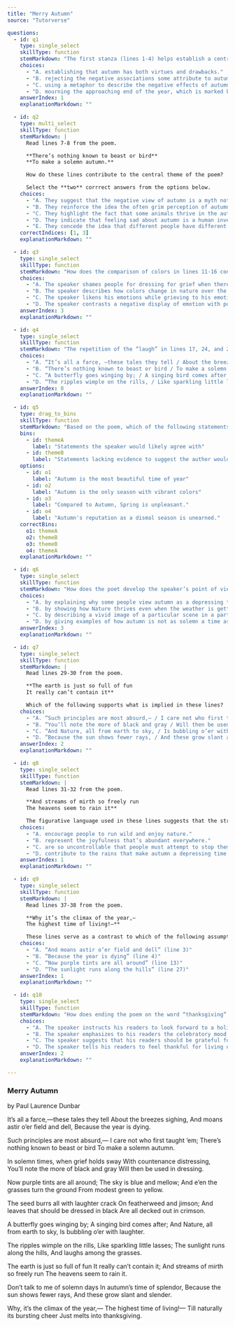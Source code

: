 ```yaml
---
title: "Merry Autumn"
source: "Tutorverse"

questions:
  - id: q1
    type: single_select
    skillType: function
    stemMarkdown: "The first stanza (lines 1-4) helps establish a central idea of the poem by"
    choices:
      - "A. establishing that autumn has both virtues and drawbacks."
      - "B. rejecting the negative associations some attribute to autumn."
      - "C. using a metaphor to describe the negative effects of autumn on nature."
      - "D. mourning the approaching end of the year, which is marked by autumn."
    answerIndex: 1
    explanationMarkdown: ""

  - id: q2
    type: multi_select
    skillType: function
    stemMarkdown: |
      Read lines 7-8 from the poem.

      **There’s nothing known to beast or bird**
      **To make a solemn autumn.**

      How do these lines contribute to the central theme of the poem?

      Select the **two** corrrect answers from the options below.
    choices:
      - "A. They suggest that the negative view of autumn is a myth not believed by many animals."
      - "B. They reinforce the idea the often grim perception of autumn does not have rooting in the natural qualities of the season."
      - "C. They highlight the fact that some animals thrive in the autumn, while others thrive in the summer."
      - "D. They indicate that feeling sad about autumn is a human invention, not one shared by other animals."
      - "E. They concede the idea that different people have different opinions about the seasons."
    correctIndices: [1, 3]
    explanationMarkdown: ""

  - id: q3
    type: single_select
    skillType: function
    stemMarkdown: "How does the comparison of colors in lines 11-16 contribute to the meaning of the poem?"
    choices:
      - "A. The speaker shames people for dressing for grief when there is beauty all around them."
      - "B. The speaker describes how colors change in nature over the course of a year."
      - "C. The speaker likens his emotions while grieving to his emotions during autumn."
      - "D. The speaker contrasts a negative display of emotion with positive displays of nature."
    answerIndex: 3
    explanationMarkdown: ""

  - id: q4
    type: single_select
    skillType: function
    stemMarkdown: "The repetition of the “laugh” in lines 17, 24, and 28 responds to which of the following lines?"
    choices:
      - "A. “It’s all a farce, —these tales they tell / About the breezes sighing” (lines 1-2)"
      - "B. “There’s nothing known to beast or bird / To make a solemn autumn” (lines 7-8)"
      - "C. “A butterfly goes winging by; / A singing bird comes after;” (lines 21-22)"
      - "D. “The ripples wimple on the rills, / Like sparkling little lasses” (lines 24-25)"
    answerIndex: 0
    explanationMarkdown: ""

  - id: q5
    type: drag_to_bins
    skillType: function
    stemMarkdown: "Based on the poem, which of the following statements would the author likely agree with, and which lack sufficient evidence in the poem to determine whether or not the author would agree with them? Drag each answer into the corresponding boxes below."
    bins:
      - id: themeA
        label: "Statements the speaker would likely agree with"
      - id: themeB
        label: "Statements lacking evidence to suggest the author would agree with them"
    options:
      - id: o1
        label: "Autumn is the most beautiful time of year"
      - id: o2
        label: "Autumn is the only season with vibrant colors"
      - id: o3
        label: "Compared to Autumn, Spring is unpleasant."
      - id: o4
        label: "Autumn's reputation as a dismal season is unearned."
    correctBins:
      o1: themeA
      o2: themeB
      o3: themeB
      o4: themeA
    explanationMarkdown: ""

  - id: q6
    type: single_select
    skillType: function
    stemMarkdown: "How does the poet develop the speaker’s point of view in the sixth stanza (lines 21-24)?"
    choices:
      - "A. by explaining why some people view autumn as a depressing time"
      - "B. by showing how Nature thrives even when the weather is getting colder"
      - "C. by describing a vivid image of a particular scene in a particular place"
      - "D. by giving examples of how autumn is not as solemn a time as some think"
    answerIndex: 3
    explanationMarkdown: ""

  - id: q7
    type: single_select
    skillType: function
    stemMarkdown: |
      Read lines 29-30 from the poem.

      **The earth is just so full of fun
      It really can’t contain it**

      Which of the following supports what is implied in these lines?
    choices:
      - "A. “Such principles are most absurd,— / I care not who first taught ‘em” (lines 5-6)"
      - "B. “You’ll note the more of black and gray / Will then be used in dressing.” (lines 11-12)"
      - "C. “And Nature, all from earth to sky, / Is bubbling o’er with laughter” (lines 23-24)"
      - "D. “Because the sun shows fewer rays, / And these grow slant and slender” (lines 35-36)"
    answerIndex: 2
    explanationMarkdown: ""

  - id: q8
    type: single_select
    skillType: function
    stemMarkdown: |
      Read lines 31-32 from the poem.

      **And streams of mirth so freely run
      The heavens seem to rain it**

      The figurative language used in these lines suggests that the streams
    choices:
      - "A. encourage people to run wild and enjoy nature."
      - "B. represent the joyfulness that’s abundant everywhere."
      - "C. are so uncontrollable that people must attempt to stop them."
      - "D. contribute to the rains that make autumn a depressing time."
    answerIndex: 1
    explanationMarkdown: ""

  - id: q9
    type: single_select
    skillType: function
    stemMarkdown: |
      Read lines 37-38 from the poem.

      **Why it’s the climax of the year,—
      The highest time of living!—**

      These lines serve as a contrast to which of the following assumptions made about autumn?
    choices:
      - "A. “And moans astir o’er field and dell” (line 3)"
      - "B. “Because the year is dying” (line 4)"
      - "C. “Now purple tints are all around” (line 13)"
      - "D. “The sunlight runs along the hills” (line 27)"
    answerIndex: 1
    explanationMarkdown: ""

  - id: q10
    type: single_select
    skillType: function
    stemMarkdown: "How does ending the poem on the word “thanksgiving” (line 40) affect the meaning of the poem?"
    choices:
      - "A. The speaker instructs his readers to look forward to a holiday."
      - "B. The speaker emphasizes to his readers the celebratory mood of all things in nature."
      - "C. The speaker suggests that his readers should be grateful for all the joy autumn brings."
      - "D. The speaker tells his readers to feel thankful for living despite the decay that occurs during autumn."
    answerIndex: 2
    explanationMarkdown: ""

---
```


### Merry Autumn

by Paul Laurence Dunbar

It’s all a farce,—these tales they tell
About the breezes sighing,
And moans astir o’er field and dell,
Because the year is dying.


Such principles are most absurd,—
I care not who first taught ’em;
There’s nothing known to beast or bird
To make a solemn autumn.
 

In solemn times, when grief holds sway
With countenance distressing,
You’ll note the more of black and gray
Will then be used in dressing.


Now purple tints are all around;
The sky is blue and mellow;
And e’en the grasses turn the ground
From modest green to yellow.


The seed burrs all with laughter crack
On featherweed and jimson;
And leaves that should be dressed in black
Are all decked out in crimson.


A butterfly goes winging by;
A singing bird comes after;
And Nature, all from earth to sky,
Is bubbling o’er with laughter.


The ripples wimple on the rills,
Like sparkling little lasses;
The sunlight runs along the hills,
And laughs among the grasses.


The earth is just so full of fun
It really can’t contain it;
And streams of mirth so freely run
The heavens seem to rain it.


Don’t talk to me of solemn days
In autumn’s time of splendor,
Because the sun shows fewer rays,
And these grow slant and slender.


Why, it’s the climax of the year,—
The highest time of living!—
Till naturally its bursting cheer
Just melts into thanksgiving.
